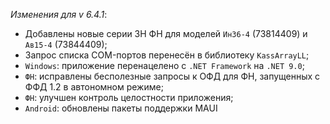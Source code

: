 _Изменения для v 6.4.1_:
- Добавлены новые серии ЗН ФН для моделей `Ин36-4` (73814409) и `Ав15-4` (73844409);
- Запрос списка COM-портов перенесён в библиотеку `KassArrayLL`;
- `Windows`: приложение перенацелено с `.NET Framework` на `.NET 9.0`;
- `ФН`: исправлены бесполезные запросы к ОФД для ФН, запущенных с ФФД 1.2 в автономном режиме;
- `ФН`: улучшен контроль целостности приложения;
- `Android`: обновлены пакеты поддержки MAUI
